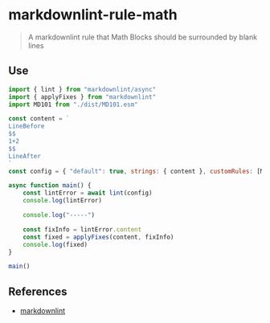 # markdownlint-rule-math

> A markdownlint rule that Math Blocks should be surrounded by blank lines


## Use

```javascript
import { lint } from "markdownlint/async"
import { applyFixes } from "markdownlint"
import MD101 from "./dist/MD101.esm"

const content = `
LineBefore
$$
1+2
$$
LineAfter
`
const config = { "default": true, strings: { content }, customRules: [MD101] }

async function main() {
    const lintError = await lint(config)
    console.log(lintError)

    console.log("-----")

    const fixInfo = lintError.content
    const fixed = applyFixes(content, fixInfo)
    console.log(fixed)
}

main()
```

## References

- [markdownlint](https://github.com/DavidAnson/markdownlint/blob/main/doc/CustomRules.md)